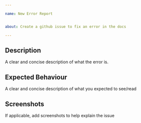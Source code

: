 ```yaml
---

name: New Error Report


about: Create a github issue to fix an error in the docs

---
```


## Description

A clear and concise description of what the error is.

## Expected Behaviour

A clear and concise description of what you expected to see/read

## Screenshots

If applicable, add screenshots to help explain the issue